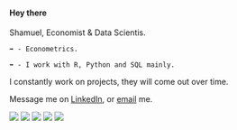 #### Hey there
Shamuel, Economist & Data Scientis.

	➡️ - Econometrics.

	➡️ - I work with R, Python and SQL mainly.
	

I constantly work on projects, they will come out over time.

Message me on [LinkedIn]("www.linkedin.com/in/shamuel-molina-duque-89700b240"), or [email]("shamuelsmd6@gmail.com") me.

<div>

  <img src="https://skillicons.dev/icons?i=bash" />
  <img src="https://skillicons.dev/icons?i=py" />
  <img src="https://skillicons.dev/icons?i=r" />
  <img src="https://skillicons.dev/icons?i=mysql" />
  <img src="https://skillicons.dev/icons?i=postgres" />
 
</div>

<br />

</div>

